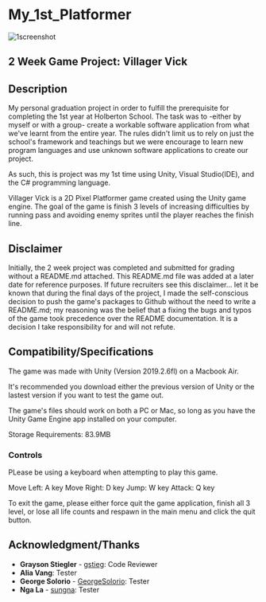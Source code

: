 # My_1st_Platformer
![1screenshot](https://i.imgur.com/kN9PHRr.png)

## 2 Week Game Project: Villager Vick

## Description
My personal graduation project in order to fulfill the prerequisite for completing the 1st year at Holberton School. The task was to -either by myself or with a group- create a workable software application from what we've learnt from the entire year. The rules didn't limit us to rely on just the school's framework and teachings but we were encourage to learn new program languages and use unknown software applications to create our project.

As such, this is project was my 1st time using Unity, Visual Studio(IDE), and the C# programming language.

Villager Vick is a 2D Pixel Platformer game created using the Unity game engine. The goal of the game is finish 3 levels of increasing difficulties by running pass and avoiding enemy sprites until the player reaches the finish line.

## Disclaimer
Initially, the 2 week project was completed and submitted for grading without a README.md attached. This README.md file was added at a later date for reference purposes. If future recruiters see this disclaimer... let it be known that during the final days of the project, I made the self-conscious decision to push the game's packages to Github without the need to write a README.md; my reasoning was the belief that a fixing the bugs and typos of the game took precedence over the README documentation. It is a decision I take responsibility for and will not refute.

## Compatibility/Specifications
The game was made with Unity (Version 2019.2.6fl) on a Macbook Air.

It's recommended you download either the previous version of Unity or the lastest version if you want to test the game out.

The game's files should work on both a PC or Mac, so long as you have the Unity Game Engine app installed on your computer.

Storage Requirements: 83.9MB

### Controls
PLease be using a keyboard when attempting to play this game.

Move Left: A key
Move Right: D key
Jump: W key
Attack: Q key

To exit the game, please either force quit the game application, finish all 3 level, or lose all life counts and respawn in the main menu and click the quit button.

## Acknowledgment/Thanks
* **Grayson Stiegler** - [gstieg](https://github.com/gstieg): Code Reviewer
* **Alia Vang**: Tester
* **George Solorio** - [GeorgeSolorio](https://github.com/GeorgeSolorio): Tester
* **Nga La** - [sungna](https://github.com/sungnga): Tester
